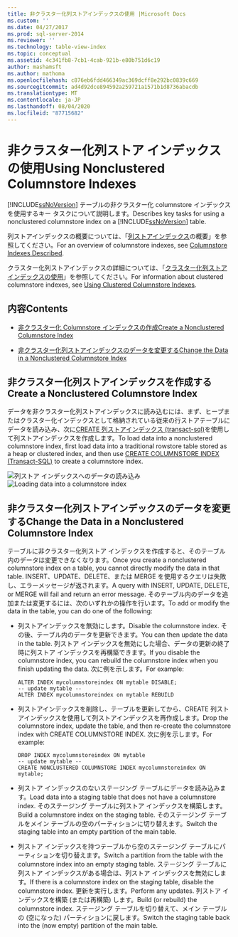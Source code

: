 ```yaml
---
title: 非クラスター化列ストアインデックスの使用 |Microsoft Docs
ms.custom: ''
ms.date: 04/27/2017
ms.prod: sql-server-2014
ms.reviewer: ''
ms.technology: table-view-index
ms.topic: conceptual
ms.assetid: 4c341fb8-7cb1-4cab-921b-e80b751d6c19
author: mashamsft
ms.author: mathoma
ms.openlocfilehash: c876eb6fdd466349ac369dcff8e292bc0839c669
ms.sourcegitcommit: ad4d92dce894592a259721a1571b1d8736abacdb
ms.translationtype: MT
ms.contentlocale: ja-JP
ms.lasthandoff: 08/04/2020
ms.locfileid: "87715682"
---
```

# <a name="using-nonclustered-columnstore-indexes"></a><span data-ttu-id="254d9-102">非クラスター化列ストア インデックスの使用</span><span class="sxs-lookup"><span data-stu-id="254d9-102">Using Nonclustered Columnstore Indexes</span></span>
  <span data-ttu-id="254d9-103">[!INCLUDE[ssNoVersion](../includes/ssnoversion-md.md)] テーブルの非クラスター化 columnstore インデックスを使用するキー タスクについて説明します。</span><span class="sxs-lookup"><span data-stu-id="254d9-103">Describes key tasks for using a nonclustered columnstore index on a [!INCLUDE[ssNoVersion](../includes/ssnoversion-md.md)] table.</span></span>

 <span data-ttu-id="254d9-104">列ストアインデックスの概要については、「[列ストアインデックス](../relational-databases/indexes/columnstore-indexes-described.md)の概要」を参照してください。</span><span class="sxs-lookup"><span data-stu-id="254d9-104">For an overview of columnstore indexes, see [Columnstore Indexes Described](../relational-databases/indexes/columnstore-indexes-described.md).</span></span>

 <span data-ttu-id="254d9-105">クラスター化列ストアインデックスの詳細については、「[クラスター化列ストアインデックスの使用](../relational-databases/indexes/indexes.md)」を参照してください。</span><span class="sxs-lookup"><span data-stu-id="254d9-105">For information about clustered columnstore indexes, see [Using Clustered Columnstore Indexes](../relational-databases/indexes/indexes.md).</span></span>

## <a name="contents"></a><span data-ttu-id="254d9-106">内容</span><span class="sxs-lookup"><span data-stu-id="254d9-106">Contents</span></span>

-   [<span data-ttu-id="254d9-107">非クラスター化 Columnstore インデックスの作成</span><span class="sxs-lookup"><span data-stu-id="254d9-107">Create a Nonclustered Columnstore Index</span></span>](../../2014/database-engine/using-nonclustered-columnstore-indexes.md#load)

-   [<span data-ttu-id="254d9-108">非クラスター化列ストアインデックスのデータを変更する</span><span class="sxs-lookup"><span data-stu-id="254d9-108">Change the Data in a Nonclustered Columnstore Index</span></span>](../../2014/database-engine/using-nonclustered-columnstore-indexes.md#change)

##  <a name="create-a-nonclustered-columnstore-index"></a><a name="load"></a><span data-ttu-id="254d9-109">非クラスター化列ストアインデックスを作成する</span><span class="sxs-lookup"><span data-stu-id="254d9-109">Create a Nonclustered Columnstore Index</span></span>
 <span data-ttu-id="254d9-110">データを非クラスター化列ストアインデックスに読み込むには、まず、ヒープまたはクラスター化インデックスとして格納されている従来の行ストアテーブルにデータを読み込み、次に[CREATE 列ストアインデックス &#40;transact-sql&#41;](/sql/t-sql/statements/create-columnstore-index-transact-sql)を使用して列ストアインデックスを作成します。</span><span class="sxs-lookup"><span data-stu-id="254d9-110">To load data into a nonclustered columnstore index, first load data into a traditional rowstore table stored as a heap or clustered index, and then use [CREATE COLUMNSTORE INDEX &#40;Transact-SQL&#41;](/sql/t-sql/statements/create-columnstore-index-transact-sql) to create a columnstore index.</span></span>

 <span data-ttu-id="254d9-111">![列ストア インデックスへのデータの読み込み](../../2014/database-engine/media/sql-server-pdw-columnstore-loadprocess-nonclustered.gif "列ストア インデックスへのデータの読み込み")</span><span class="sxs-lookup"><span data-stu-id="254d9-111">![Loading data into a columnstore index](../../2014/database-engine/media/sql-server-pdw-columnstore-loadprocess-nonclustered.gif "Loading data into a columnstore index")</span></span>

##  <a name="change-the-data-in-a-nonclustered-columnstore-index"></a><a name="change"></a><span data-ttu-id="254d9-112">非クラスター化列ストアインデックスのデータを変更する</span><span class="sxs-lookup"><span data-stu-id="254d9-112">Change the Data in a Nonclustered Columnstore Index</span></span>
 <span data-ttu-id="254d9-113">テーブルに非クラスター化列ストア インデックスを作成すると、そのテーブル内のデータは変更できなくなります。</span><span class="sxs-lookup"><span data-stu-id="254d9-113">Once you create a nonclustered columnstore index on a table, you cannot directly modify the data in that table.</span></span> <span data-ttu-id="254d9-114">INSERT、UPDATE、DELETE、または MERGE を使用するクエリは失敗し、エラーメッセージが返されます。</span><span class="sxs-lookup"><span data-stu-id="254d9-114">A query with INSERT, UPDATE, DELETE, or MERGE will fail and return an error message.</span></span> <span data-ttu-id="254d9-115">そのテーブル内のデータを追加または変更するには、次のいずれかの操作を行います。</span><span class="sxs-lookup"><span data-stu-id="254d9-115">To add or modify the data in the table, you can do one of the following:</span></span>

-   <span data-ttu-id="254d9-116">列ストアインデックスを無効にします。</span><span class="sxs-lookup"><span data-stu-id="254d9-116">Disable the columnstore index.</span></span> <span data-ttu-id="254d9-117">その後、テーブル内のデータを更新できます。</span><span class="sxs-lookup"><span data-stu-id="254d9-117">You can then update the data in the table.</span></span> <span data-ttu-id="254d9-118">列ストア インデックスを無効にした場合、データの更新の終了時に列ストア インデックスを再構築できます。</span><span class="sxs-lookup"><span data-stu-id="254d9-118">If you disable the columnstore index, you can rebuild the columnstore index when you finish updating the data.</span></span> <span data-ttu-id="254d9-119">次に例を示します。</span><span class="sxs-lookup"><span data-stu-id="254d9-119">For example:</span></span>

    ```
    ALTER INDEX mycolumnstoreindex ON mytable DISABLE;
    -- update mytable --
    ALTER INDEX mycolumnstoreindex on mytable REBUILD
    ```

-   <span data-ttu-id="254d9-120">列ストアインデックスを削除し、テーブルを更新してから、CREATE 列ストアインデックスを使用して列ストアインデックスを再作成します。</span><span class="sxs-lookup"><span data-stu-id="254d9-120">Drop the columnstore index, update the table, and then re-create the columnstore index with CREATE COLUMNSTORE INDEX.</span></span> <span data-ttu-id="254d9-121">次に例を示します。</span><span class="sxs-lookup"><span data-stu-id="254d9-121">For example:</span></span>

    ```
    DROP INDEX mycolumnstoreindex ON mytable
    -- update mytable --
    CREATE NONCLUSTERED COLUMNSTORE INDEX mycolumnstoreindex ON mytable;

    ```

-   <span data-ttu-id="254d9-122">列ストア インデックスのないステージング テーブルにデータを読み込みます。</span><span class="sxs-lookup"><span data-stu-id="254d9-122">Load data into a staging table that does not have a columnstore index.</span></span> <span data-ttu-id="254d9-123">そのステージング テーブルに列ストア インデックスを構築します。</span><span class="sxs-lookup"><span data-stu-id="254d9-123">Build a columnstore index on the staging table.</span></span> <span data-ttu-id="254d9-124">そのステージング テーブルをメイン テーブルの空のパーティションに切り替えます。</span><span class="sxs-lookup"><span data-stu-id="254d9-124">Switch the staging table into an empty partition of the main table.</span></span>

-   <span data-ttu-id="254d9-125">列ストア インデックスを持つテーブルから空のステージング テーブルにパーティションを切り替えます。</span><span class="sxs-lookup"><span data-stu-id="254d9-125">Switch a partition from the table with the columnstore index into an empty staging table.</span></span> <span data-ttu-id="254d9-126">ステージング テーブルに列ストア インデックスがある場合は、列ストア インデックスを無効にします。</span><span class="sxs-lookup"><span data-stu-id="254d9-126">If there is a columnstore index on the staging table, disable the columnstore index.</span></span> <span data-ttu-id="254d9-127">更新を実行します。</span><span class="sxs-lookup"><span data-stu-id="254d9-127">Perform any updates.</span></span> <span data-ttu-id="254d9-128">列ストア インデックスを構築 (または再構築) します。</span><span class="sxs-lookup"><span data-stu-id="254d9-128">Build (or rebuild) the columnstore index.</span></span> <span data-ttu-id="254d9-129">ステージング テーブルを切り替えて、メイン テーブルの (空になった) パーティションに戻します。</span><span class="sxs-lookup"><span data-stu-id="254d9-129">Switch the staging table back into the (now empty) partition of the main table.</span></span>




